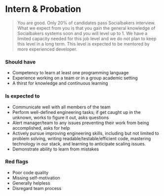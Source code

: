 # Intern & Probation
> You are good. Only 20% of candidates pass Socialbakers interview. What we expect from you is that you gain the general knowledge of Socialbakers systems soon and you will level up to 1. We have a limited capacity needed for this job level and we do not plan to keep this level in a long term. This level is expected to be mentored by more experienced developer.

### Should have
* Competency to learn at least one programming language
* Experience working on a team or in a group academic setting
* A thirst for knowledge and continuous learning

### Is expected to
* Communicate well with all members of the team
* Perform well-defined engineering tasks; if get caught up in the unknown, works to figure it out, asks questions
* Alert manager/team to any issues preventing their work from being accomplished, asks for help
* Actively pursue improving engineering skills, including but not limited to problem solving, writing readable/testable/efficient code, mastering technology in our stack, and learning to anticipate scaling issues.
* Demonstrate ability to learn from mistakes

### Red flags
* Poor code quality
* Missing self-motivation
* Generally helpless
* Disregard team process
